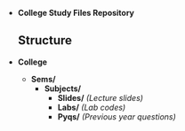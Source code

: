 - **College Study Files Repository**  

  ## Structure  

- **College**
  - **Sems/**  
    - **Subjects/**  
      - **Slides/** *(Lecture slides)*  
      - **Labs/** *(Lab codes)*  
      - **Pyqs/** *(Previous year questions)*
